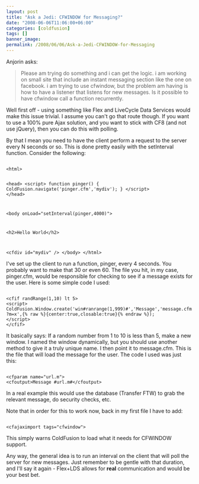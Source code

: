 ```yaml
---
layout: post
title: "Ask a Jedi: CFWINDOW for Messaging?"
date: "2008-06-06T11:06:00+06:00"
categories: [coldfusion]
tags: []
banner_image: 
permalink: /2008/06/06/Ask-a-Jedi-CFWINDOW-for-Messaging
---
```


Anjorin asks:

<blockquote>
<p>
Please am trying do something and i can get the logic. i am working on small site that include an instant messaging section like the one on facebook. i am trying to use cfwindow, but the problem am having is how to have a listener that listens for new messages. Is it possible to have cfwindow call a function recurrently.
</p>
</blockquote>
<!--more-->
Well first off - using something like Flex and LiveCycle Data Services would make this issue trivial. I assume you can't go that route though. If you want to use a 100% pure Ajax solution, and you want to stick with CF8 (and not use jQuery), then you can do this with polling. 

By that I mean you need to have the client perform a request to the server every N seconds or so. This is done pretty easily with the setInterval function. Consider the following:

<code>
&lt;html&gt;

&lt;head&gt;
&lt;script&gt;
function pinger() {
	ColdFusion.navigate('pinger.cfm','mydiv');
}
&lt;/script&gt;
&lt;/head&gt;

&lt;body onLoad="setInterval(pinger,4000)"&gt;

&lt;h2&gt;Hello World&lt;/h2&gt;

&lt;cfdiv id="mydiv" /&gt;
&lt;/body&gt;
&lt;/html&gt;
</code>

I've set up the client to run a function, pinger, every 4 seconds. You probably want to make that 30 or even 60. The file you hit, in my case, pinger.cfm, would be responsible for checking to see if a message exists for the user. Here is some simple code I used:

<code>
&lt;cfif randRange(1,10) lt 5&gt;
&lt;script&gt;
ColdFusion.Window.create('win#ranrange(1,999)#','Message','message.cfm?m=x',{% raw %}{center:true,closable:true}{% endraw %});
&lt;/script&gt;
&lt;/cfif&gt;
</code>

It basically says: If a random number from 1 to 10 is less than 5, make a new window. I named the window dynamically, but you should use another method to give it a truly unique name. I then point it to message.cfm. This is the file that will load the message for the user. The code I used was just this:

<code>
&lt;cfparam name="url.m"&gt;
&lt;cfoutput&gt;Message #url.m#&lt;/cfoutput&gt;
</code>

In a real example this would use the database (Transfer FTW) to grab the relevant message, do security checks, etc. 

Note that in order for this to work now, back in my first file I have to add:

<code>
&lt;cfajaximport tags="cfwindow"&gt;
</code>

This simply warns ColdFusion to load what it needs for CFWINDOW support.

Any way, the general idea is to run an interval on the client that will poll the server for new messages. Just remember to be gentle with that duration, and I'll say it again - Flex+LDS allows for <b>real</b> communication and would be your best bet.